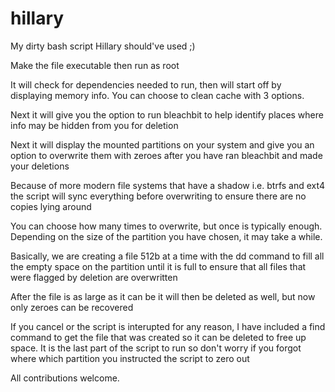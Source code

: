 # hillary
My dirty bash script Hillary should've used ;)

Make the file executable then run as root

It will check for dependencies needed to run, then will start off by displaying memory info.
You can choose to clean cache with 3 options.

Next it will give you the option to run bleachbit to help identify places where info may be hidden
from you for deletion

Next it will display the mounted partitions on your system and give you an option to overwrite them
with zeroes after you have ran bleachbit and made your deletions

Because of more modern file systems that have a shadow i.e. btrfs and ext4 the script will sync everything
before overwriting to ensure there are no copies lying around

You can choose how many times to overwrite, but once is typically enough. Depending on the size of the
partition you have chosen, it may take a while.

Basically, we are creating a file 512b at a time with the dd command to fill all the empty space on the
partition until it is full to ensure that all files that were flagged by deletion are overwritten

After the file is as large as it can be it will then be deleted as well, but now only zeroes can be recovered

If you cancel or the script is interupted for any reason, I have included a find command to get the file
that was created so it can be deleted to free up space. It is the last part of the script to run so don't
worry if you forgot where which partition you instructed the script to zero out

All contributions welcome.
